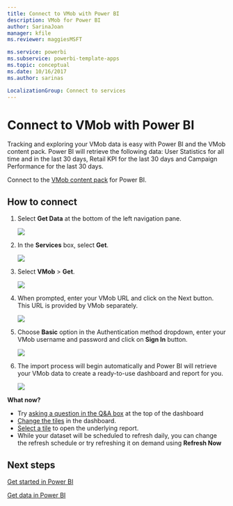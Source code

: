 ```yaml
---
title: Connect to VMob with Power BI
description: VMob for Power BI
author: SarinaJoan
manager: kfile
ms.reviewer: maggiesMSFT

ms.service: powerbi
ms.subservice: powerbi-template-apps
ms.topic: conceptual
ms.date: 10/16/2017
ms.author: sarinas

LocalizationGroup: Connect to services
---
```

# Connect to VMob with Power BI
Tracking and exploring your VMob data is easy with Power BI and the VMob content pack. Power BI will retrieve the following data: User Statistics for all time and in the last 30 days, Retail KPI for the last 30 days and Campaign Performance for the last 30 days.

Connect to the [VMob content pack](https://app.powerbi.com/getdata/services/vmob) for Power BI.

## How to connect
1. Select **Get Data** at the bottom of the left navigation pane.
   
    ![](media/service-connect-to-vmob/getdata.png)
2. In the **Services** box, select **Get**.
   
   ![](media/service-connect-to-vmob/services.png)
3. Select **VMob** \> **Get**.
   
   ![](media/service-connect-to-vmob/vmob.png)
4. When prompted, enter your VMob URL and click on the Next button. This URL is provided by VMob separately.
   
    ![](media/service-connect-to-vmob/params.png)
5. Choose **Basic** option in the Authentication method dropdown, enter your VMob username and password and click on **Sign In** button.
   
    ![](media/service-connect-to-vmob/creds.png)
6. The import process will begin automatically and Power BI will retrieve your VMob data to create a ready-to-use dashboard and report for you.
   
   ![](media/service-connect-to-vmob/dashboard2.png)

**What now?**

* Try [asking a question in the Q&A box](consumer/end-user-q-and-a.md) at the top of the dashboard
* [Change the tiles](service-dashboard-edit-tile.md) in the dashboard.
* [Select a tile](consumer/end-user-tiles.md) to open the underlying report.
* While your dataset will be scheduled to refresh daily, you can change the refresh schedule or try refreshing it on demand using **Refresh Now**

## Next steps
[Get started in Power BI](service-get-started.md)

[Get data in Power BI](service-get-data.md)

